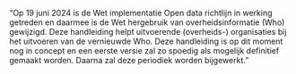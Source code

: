 “Op 19 juni 2024 is de Wet implementatie Open data richtlijn in werking getreden en daarmee is de Wet hergebruik van overheidsinformatie (Who) gewijzigd. Deze handleiding helpt uitvoerende (overheids-) organisaties bij het uitvoeren van de vernieuwde Who. Deze handleiding is op dit moment nog in concept en een eerste versie zal zo spoedig als mogelijk definitief gemaakt worden. Daarna zal deze periodiek worden bijgewerkt.”

